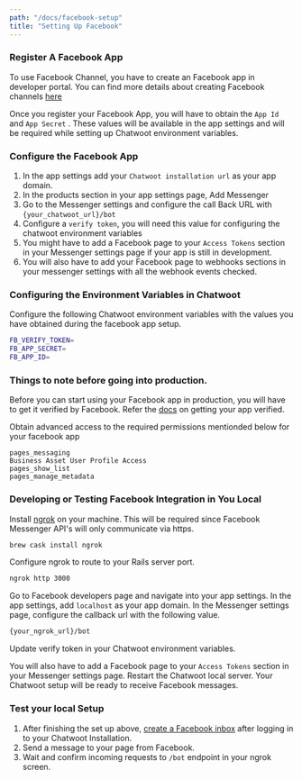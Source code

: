 ```yaml
---
path: "/docs/facebook-setup"
title: "Setting Up Facebook"
---
```


### Register A Facebook App

To use Facebook Channel, you have to create an Facebook app in developer portal. You can find more details about creating Facebook channels [here](https://developers.facebook.com/docs/apps/#register)

Once you register your Facebook App, you will have to obtain the `App Id` and `App Secret` . These values will be available in the app settings and will be required while setting up Chatwoot environment variables.

### Configure the Facebook App

1) In the app settings add your `Chatwoot installation url` as your app domain.
2) In the products section in your app settings page, Add Messenger
3) Go to the Messenger settings and configure the call Back URL with `{your_chatwoot_url}/bot`
4) Configure a `verify token`, you will need this value for configuring the chatwoot environment variables
5) You might have to add a Facebook page to your `Access Tokens` section in your Messenger settings page if your app is still in development.
6) You will also have to add your Facebook page to webhooks sections in your messenger settings with all the webhook events checked.

### Configuring the Environment Variables in Chatwoot

Configure the following Chatwoot environment variables with the values you have obtained during the facebook app setup.

```bash
FB_VERIFY_TOKEN=
FB_APP_SECRET=
FB_APP_ID=
```

### Things to note before going into production.

Before you can start using your Facebook app in production, you will have to get it verified by Facebook. Refer the [docs](https://developers.facebook.com/docs/apps/review/) on getting your app verified.

Obtain advanced access to the required permissions mentionded below for your facebook app
```
pages_messaging
Business Asset User Profile Access
pages_show_list
pages_manage_metadata
```


### Developing or Testing Facebook Integration in You Local

Install [ngrok](https://ngrok.com/docs) on your machine. This will be required since Facebook Messenger API's will only communicate via https.

```bash
brew cask install ngrok
```

Configure ngrok to route to your Rails server port.

```bash
ngrok http 3000
```

Go to Facebook developers page and navigate into your app settings. In the app settings, add `localhost` as your app domain.
In the Messenger settings page, configure the callback url with the following value.

```bash
{your_ngrok_url}/bot
```

Update verify token in your Chatwoot environment variables.

You will also have to add a Facebook page to your `Access Tokens` section in your Messenger settings page.
Restart the Chatwoot local server. Your Chatwoot setup will be ready to receive Facebook messages.

### Test your local Setup

1. After finishing the set up above, [create a Facebook inbox](/docs/channels/facebook) after logging in to your Chatwoot Installation.
2. Send a message to your page from Facebook.
3. Wait and confirm incoming requests to `/bot` endpoint in your ngrok screen.
